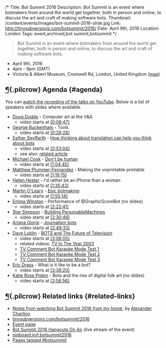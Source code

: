 /*
Title: Bot Summit 2016
Description: Bot Summit is an event where botmakers from around the world get together, both in person and online, to discuss the art and craft of making software bots.
Thumbnail: /content/events/images/bot-summit-2016-slide.jpg
Link: http://tinysubversions.com/botsummit/2016/
Date: April 9th, 2016
Location: London
Tags: event,archived,bot summit,botsummit
*/

> Bot Summit is an event where botmakers from around the world get together, both in person and online, to discuss the art and craft of making software bots.

- April 9th, 2016
- 4pm - 9pm (GMT)
- Victoria & Albert Museum, Cromwell Rd, London, United Kingdom ([map](https://www.google.com/maps/dir/Current+Location/Cromwell+Rd+London+SW7+2RL+United+Kingdom))

## [¶](#agenda){.pilcrow} Agenda {#agenda}

You can [watch the recording of the talks on YouTube](https://www.youtube.com/watch?v=KTPih7D0Jhg). Below is a list of speakers with slides where available.

- [Doug Dodds](https://twitter.com/DoddsDouglas) - Computer art at the V&A
  - video starts at [[0:08:47]](https://www.youtube.com/watch?v=KTPih7D0Jhg&t=8m47s)
- [George Buckenham](https://twitter.com/v21) - Tools
  - video starts at [[0:26:28]](https://www.youtube.com/watch?v=KTPih7D0Jhg&t=26m28s)
- [Esther Seyffarth](https://twitter.com/ojahnn) - [How thinking about translation can help you think about bots](http://enigmabrot.de/botsummit2016/slides/#/)
  - video starts at [[0:53:04]](https://www.youtube.com/watch?v=KTPih7D0Jhg&t=53m04s)
  - see also: [related article](http://enigmabrot.de/botsummit2016/summary/)
- [Michael Cook](https://twitter.com/mtrc) - [Don't be human](http://www.gamesbyangelina.org/botsummit.pdf)
  - video starts at [[1:04:45]](https://www.youtube.com/watch?v=KTPih7D0Jhg&t=1h04m45s)
- [Matthew Plummer-Fernandez](https://twitter.com/M_PF) - Making the unprintable printable
  - video starts at [[1:19:15]](https://www.youtube.com/watch?v=KTPih7D0Jhg&t=1h19m15s)
- [Helen Hester](https://twitter.com/HelenHester) - I'd rather be an iPhone than a woman
  - video starts at [[1:35:43]](https://www.youtube.com/watch?v=KTPih7D0Jhg&t=1h35m43s)
- [Martin O'Leary](https://twitter.com/mewo2) - [Epic botmaking](https://www.dropbox.com/s/dk541hc4u3p8g4f/Bot%20Summit%202016%20-%20Epic%20Botmaking.pdf?dl=0)
  - video starts at [[1:55:14]](https://www.youtube.com/watch?v=KTPih7D0Jhg&t=1h55m14s)
- [Emma Winston](https://twitter.com/deer_ful) - Performance of @GraphicScoreBot (no slides)
  - video starts at [[2:22:41]](https://www.youtube.com/watch?v=KTPih7D0Jhg&t=2h22m41s)
- [Star Simpson](https://twitter.com/starsandrobots) - [Building PersonableMachines](http://cl.ly/feN1)
  - video starts at [[2:30:46]](https://www.youtube.com/watch?v=KTPih7D0Jhg&t=2h30m46s)
- [Ariana Giorgi](https://twitter.com/ArianaNGiorgi) - [Journalism bots](https://docs.google.com/presentation/d/1xh1zrFsK33PX5KapJjLfWfrliSPF3L8gtkx6XJrHhFY/edit#slide=id.p)
  - video starts at [[2:49:33]](https://www.youtube.com/watch?v=KTPih7D0Jhg&t=2h49m33s)
- [Dave Lublin](https://twitter.com/DavidLublin) - [BOTS and The Future of Television](http://cl.ly/3B2A052r2X1s)
  - video starts at [[3:06:05]](https://www.youtube.com/watch?v=KTPih7D0Jhg&t=3h06m05s)
  - related videos: [TV In The Year 2003](https://vimeo.com/101825025)
  - [TV Comment Bot Karaoke Mode Test 1](https://vimeo.com/119030586)
  - [TV Comment Bot Karaoke Mode Test 2](https://vimeo.com/119031354)
  - [TV Comment Bot Karaoke Mode Test 3](https://vimeo.com/119051631)
- [Eric Drass](https://twitter.com/erocdrahs) - What is it like to be a bot?
  - video starts at [[3:36:20]](https://www.youtube.com/watch?v=KTPih7D0Jhg&t=3h36m20s)
- [Katie Rose Pipkin](https://twitter.com/katierosepipkin) - Bots and the rise of digital folk art (no slides)
  - video starts at [[3:58:56]](https://www.youtube.com/watch?v=KTPih7D0Jhg&t=3h58m56s)


## [¶](#related-links){.pilcrow} Related links {#related-links}

- [Notes from watching Bot Summit 2016 from my home](http://alex-charlton.com/posts/Notes_from_watching_Bot_Summit_2016_from_my_home/), by [Alexander Charlton](https://twitter.com/alexncharlton)
- [tinysubversions.com/botsummit/2016](http://tinysubversions.com/botsummit/2016/)
- [Event page](https://shop.vam.ac.uk/whatson/index/view/id/1980/event/Bot-Summit-2016/dt/2016-04-09/eType/1/free/2)
- [Bot Summit 2016 Hangouts On Air](https://plus.google.com/events/c2nqo1p9t4fmgnm80vc5kv4c49c) (live stream of the event)
- [pinboard.in/t:botsummit2016](https://pinboard.in/t:botsummit2016/)
- [Pages tagged #botsummit](/tag/botsummit)
